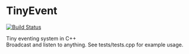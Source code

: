 # TinyEvent

[![Build Status](https://travis-ci.com/ArnaudCourbiere/TinyEvent.svg?branch=master)](https://travis-ci.com/ArnaudCourbiere/TinyEvent)

Tiny eventing system in C++<br/>
Broadcast and listen to anything.
See tests/tests.cpp for example usage.
